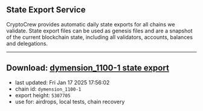 ## State Export Service
CryptoCrew provides automatic daily state exports for all chains we validate. State export files can be used as genesis files and are a snapshot of the current blockchain state, including all validators, accounts, balances and delegations.

---
**Download: [dymension_1100-1 state export](https://dl-eu2.ccvalidators.com/SERVICE/dymension/dymension_1100-1_export_5307705.json)**
---

- last updated: Fri Jan 17 2025 17:56:02
- chain id: `dymension_1100-1`
- export height: `5307705`
- use for: airdrops, local tests, chain recovery
